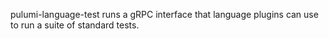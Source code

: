 pulumi-language-test runs a gRPC interface that language plugins can use to run a suite of standard tests.